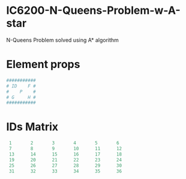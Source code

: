 # IC6200-N-Queens-Problem-w-A-star
N-Queens Problem solved using A* algorithm

# Element props
```python
###########
# ID    F #
#    P    #
# G     H #
###########
```

# IDs Matrix
```python
 1       2       3       4       5       6
 7       8       9       10      11      12
 13      14      15      16      17      18
 19      20      21      22      23      24
 25      26      27      28      29      30
 31      32      33      34      35      36  
```